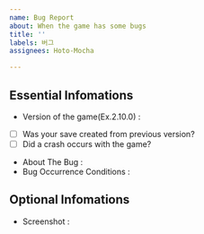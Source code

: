 ```yaml
---
name: Bug Report
about: When the game has some bugs
title: ''
labels: 버그
assignees: Hoto-Mocha

---
```


## Essential Infomations
- Version of the game(Ex.2.10.0) : 
- [ ] Was your save created from previous version?
- [ ] Did a crash occurs with the game?
- About The Bug : 
- Bug Occurrence Conditions : 

## Optional Infomations
- Screenshot :
